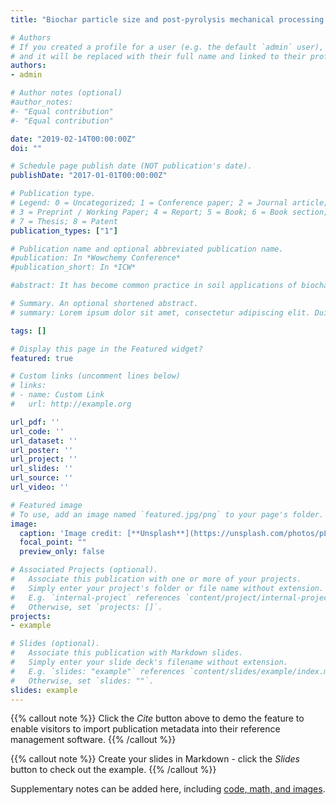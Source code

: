 ```yaml
---
title: "Biochar particle size and post-pyrolysis mechanical processing affect soil pH, water retention capacity, and plant performance"

# Authors
# If you created a profile for a user (e.g. the default `admin` user), write the username (folder name) here 
# and it will be replaced with their full name and linked to their profile.
authors:
- admin

# Author notes (optional)
#author_notes:
#- "Equal contribution"
#- "Equal contribution"

date: "2019-02-14T00:00:00Z"
doi: ""

# Schedule page publish date (NOT publication's date).
publishDate: "2017-01-01T00:00:00Z"

# Publication type.
# Legend: 0 = Uncategorized; 1 = Conference paper; 2 = Journal article;
# 3 = Preprint / Working Paper; 4 = Report; 5 = Book; 6 = Book section;
# 7 = Thesis; 8 = Patent
publication_types: ["1"]

# Publication name and optional abbreviated publication name.
#publication: In *Wowchemy Conference*
#publication_short: In *ICW*

#abstract: It has become common practice in soil applications of biochar to use ground and/or sieved material to reduce particle size and so enhance mixing and #surface contact between soils and char particles. Smaller particle sizes of biochars have been suggested to enhance liming effects and nutrient exchange, and #potentially to increase water storage capacity; however, data remains scarce and effects on plant growth responses have not been examined. We manipulated biochar #particle size by sieving or grinding to generate particles in two size ranges (0.06–0.5 mm and 2–4 mm), and examined effects on soil pH, soil water retention, and #plant physiological and growth performance of two test species (ryegrass: Lolium multiﬂorum, and velvetleaf: Abutilon theophrasti) grown in a granitic sand #culture. The small particle sieved biochar had the largest liming effect, increasing substrate pH values by an additional 0.3 pH units compared to other biochars. #Small particle size biochar showed enhanced water retention capacity, and sieved biochars showed 91%–258% larger water retention capacity than ground biochars of #similar particle size, likely because sieved particles were more elongated than ground particles, and thus increased soil interpore volume. The two plant species #tested showed distinct patterns of response to biochar treatments: ryegrass showed a better growth response to large biochar particles, while velvetleaf showed the #highest response to the small, sieved biochar treatment. We show for the ﬁrst time that post-processing of biochars by sieving and grinding has distinct effects on #biochar chemical and physical properties, and that resulting differences in properties have large but strongly species-speciﬁc effects on plant performance in #biochar-amended substrates.

# Summary. An optional shortened abstract.
# summary: Lorem ipsum dolor sit amet, consectetur adipiscing elit. Duis posuere tellus ac convallis #placerat. Proin tincidunt magna sed ex sollicitudin condimentum.

tags: []

# Display this page in the Featured widget?
featured: true

# Custom links (uncomment lines below)
# links:
# - name: Custom Link
#   url: http://example.org

url_pdf: ''
url_code: ''
url_dataset: ''
url_poster: ''
url_project: ''
url_slides: ''
url_source: ''
url_video: ''

# Featured image
# To use, add an image named `featured.jpg/png` to your page's folder. 
image:
  caption: 'Image credit: [**Unsplash**](https://unsplash.com/photos/pLCdAaMFLTE)'
  focal_point: ""
  preview_only: false

# Associated Projects (optional).
#   Associate this publication with one or more of your projects.
#   Simply enter your project's folder or file name without extension.
#   E.g. `internal-project` references `content/project/internal-project/index.md`.
#   Otherwise, set `projects: []`.
projects:
- example

# Slides (optional).
#   Associate this publication with Markdown slides.
#   Simply enter your slide deck's filename without extension.
#   E.g. `slides: "example"` references `content/slides/example/index.md`.
#   Otherwise, set `slides: ""`.
slides: example
---
```


{{% callout note %}}
Click the *Cite* button above to demo the feature to enable visitors to import publication metadata into their reference management software.
{{% /callout %}}

{{% callout note %}}
Create your slides in Markdown - click the *Slides* button to check out the example.
{{% /callout %}}

Supplementary notes can be added here, including [code, math, and images](https://wowchemy.com/docs/writing-markdown-latex/).

